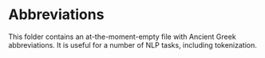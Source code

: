 # Abbreviations

This folder contains an at-the-moment-empty file with Ancient Greek
abbreviations. It is useful for a number of NLP tasks, including tokenization.
